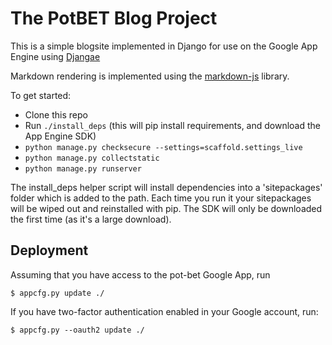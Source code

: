 
# The PotBET Blog Project

This is a simple blogsite implemented in Django for use on the Google App Engine using [Djangae](https://github.com/potatolondon/djangae)

Markdown rendering is implemented using the [markdown-js](https://github.com/evilstreak/markdown-js) library.


To get started:

 - Clone this repo
 - Run `./install_deps` (this will pip install requirements, and download the App Engine SDK)
 - `python manage.py checksecure --settings=scaffold.settings_live`
 - `python manage.py collectstatic`
 - `python manage.py runserver`

The install_deps helper script will install dependencies into a 'sitepackages' folder which is added to the path. Each time you run it your
sitepackages will be wiped out and reinstalled with pip. The SDK will only be downloaded the first time (as it's a large download).

## Deployment

Assuming that you have access to the pot-bet Google App, run

    $ appcfg.py update ./

If you have two-factor authentication enabled in your Google account, run:

    $ appcfg.py --oauth2 update ./


